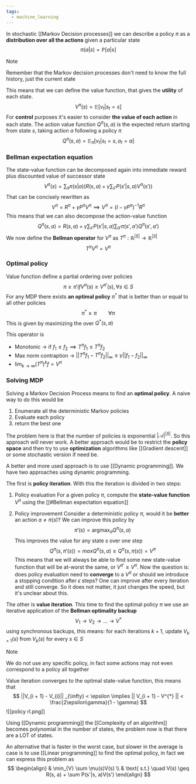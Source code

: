 ```yaml
---
tags:
  - machine_learning
---
```

In stochastic [[Markov Decision processes]] we can describe a policy $\pi$ as a **distribution over all the actions** given a particular state
$$
\pi(a | s) = \mathbb P[a|s]
$$
>[!Note]
>Remember that the Markov decision processes don't need to know the full history, just the current state

This means that we can define the value function, that gives the **utility** of each state.
$$
V^{\pi}(s) = \mathbb E[v_{t} | s_{t} = s]
$$
For **control** purposes it's easier to consider **the value of each action** in each state. The action value function $Q^{\pi}(s,a)$ is the expected return starting from state $s$, taking action $a$ following a policy $\pi$
$$
Q^{\pi}(s,a) = \mathbb E_{\pi}[v_{t} | s_{t} = s, a_{t} =a ]
$$
### Bellman expectation equation

The state-value function can be decomposed again into immediate reward plus discounted value of successor state
$$
V^{\pi}(s) = \sum_{a}\pi(s|a) \left( R(s,a) + \gamma \sum_{s'}P(s'|s,a) V^{\pi}(s') \right)
$$
That can be concisely rewritten as
$$
V^{\pi}  = R^{\pi} + \gamma P^{\pi}V^{\pi} \implies V^{\pi} = (I - \gamma P^{\pi})^{-1}R^{\pi}
$$
This means that we can also decompose the action-value function
$$
Q^{\pi}(s,a) = R(s,a) + \gamma \sum_{s'} P(s'|s,a)\sum_{a'}\pi(s',a')Q^{\pi}(s',a')
$$
We now define the **Bellman operator** for $V^{\pi }$ as $T^{\pi}: \mathbb R^{|S|} \to \mathbb R^{|S|}$ 
$$
T^{\pi}V^{\pi} = V^{\pi}
$$
### Optimal policy

Value function define a partial ordering over policies 
$$
\pi \geq \pi' if V^{\pi }(s) \geq V^{\pi'}(s), \forall {s \in S}  {} 
$$
For any MDP there exists **an optimal policy** $\pi^{*}$ that is better than or equal to all other policies 
$$
\pi^{*} \geq \pi \qquad \forall {\pi}  {} 
$$
This is given by maximizing the over $Q^{*}(s,a)$

This operator is 
- Monotonic $\to$ if $f_{1} \leq f_{2}\implies T^{\pi}f_{1} \leq T^{\pi}f_{2}$
- Max norm contraption $\to$ $||T^{\pi} f_{1} -T^{\pi}f_{2}||_{\infty} \leq \gamma||f_{1} -f_{2}||_{\infty}$
- $\lim_{ k \to \infty } {(T^{\pi})^{k}f = V^{\pi}}$
### Solving MDP

Solving a Markov Decision Process means to find an **optimal policy**. A naive way to do this would be 
1) Enumerate all  the deterministic Markov policies
2) Evaluate each policy
3) return the best one

The problem here is that the number of policies is exponential $|\mathcal A|^{|S|}$. So this approach will never work. A better approach would be to restrict the **policy space** and then try to use **optimization** algorithms like [[Gradient descent]] or some stochastic version if need be.

A better and more used approach is to use [[Dynamic programming]]. We have two approaches using dynamic programming.

The first is **policy iteration**. With this the iteration is divided in two steps:
1) Policy evaluation
	For a given policy $\pi$, compute the **state-value function** $V^{\pi}$ using the [[#Bellman expectation equation]]

2) Policy improvement
	Consider a deterministic policy $\pi$, would it be **better** an action $a \neq \pi(s)$? We can improve this policy by 
$$
\pi'(s) = \text{argmax}_{a}Q^{\pi}(s,a)
$$
	This improves the value for any state $s$ over one step
$$
Q^{\pi}(s, \pi'(s)) = max Q^{\pi}(s, a) \geq Q^{\pi}(s, \pi(s)) = V^{\pi} 
$$
	This means that we will always be able to find some new state-value function that will be at-worst the same, or $V^{\pi'}\geq V^{\pi}$.
	Now the question is: does policy evaluation need to **converge** to a $V^{\pi}$ or should we introduce a stopping condition after $\epsilon$ steps? One can improve after every iteration and still converge. So it does not matter, it just changes the speed, but it's unclear about this.

The other is **value iteration**. This time to find the optimal policy $\pi$ we use an iterative application of the **Bellman optimality backup** 
$$
V_{1} \to V_{2} \to \dots \to V^{*}
$$
using synchronous backups, this means: for each iterations $k + 1$, update $V_{k+1}(s)$ from $V_{k}(s)$ for every $s \in S$

>[!note]
>We do not use any specific policy, in fact some actions may not even correspond to a policy all together

Value iteration converges to the optimal state-value function, this means that
$$
||V_{i + 1} - V_{i}|| _{\infty} < \epsilon \implies || V_{i + 1} - V^{*} || < \frac{2\epsilon\gamma}{1 - \gamma}
$$
![[policy rl.png]]

Using [[Dynamic programming]] the [[Complexity of an algorithm]] becomes polynomial in the number of states, the problem now is that there are a LOT of states. 

An alternative that is faster in the worst case, but slower in the average is case is to use [[Linear programming]] to find the optimal policy, in fact we can express this problem as
$$
\begin{align}
 & \min_{V} \sum \mu(s)V(s) \\
 & \text{ s.t.} \quad V(s) \geq R(s, a) + \sum P(s'|s, a)V(s')  
\end{align}
$$

